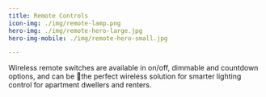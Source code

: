 ```yaml
---
title: Remote Controls
icon-img: ./img/remote-lamp.png
hero-img: ./img/remote-hero-large.jpg
hero-img-mobile: ./img/remote-hero-small.jpg

---
```


Wireless remote switches are available in on/off, dimmable and countdown options, and can be the perfect wireless solution for smarter lighting control for apartment dwellers and renters.